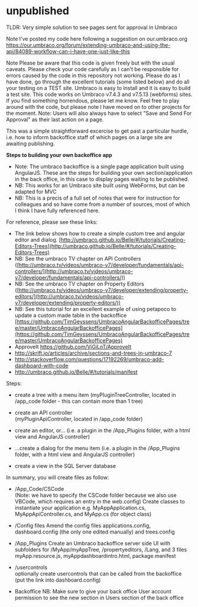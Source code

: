 # unpublished
TLDR: Very simple solution to see pages sent for approval in Umbraco

Note
I've posted my code here following a suggestion on our.umbraco.org
https://our.umbraco.org/forum/extending-umbraco-and-using-the-api/84089-workflow-can-i-have-one-just-like-this

Note
Please be aware that this code is given freely but with the usual caveats. 
Please check your code carefully as I can't be responsible for errors caused by the code in this repository not working.
Please do as I have done, go through the excellent tutorials (some listed below) and do all your testing on a TEST site.
Umbraco is easy to install and it is easy to build a test site.
This code works on Umbraco v7.4.3 and v7.5.13 (webforms) sites.
If you find something horrendous, please let me know. 
Feel free to play around with the code, but please note I have moved on to other projects for the moment.
Note: Users will also always have to select "Save and Send For Approval" as their last action on a page. 

This was a simple straightforward excercise to get past a particular hurdle, i.e. how to inform backoffice staff of which pages on a large site are awaiting publishing.

**Steps to building your own backoffice app**

- Note: The umbraco backoffice is a single page application built using AngularJS.
These are the steps for building your own section/application in the back office, in this case to display pages waiting to be published.
- NB: This works for an Umbraco site built using WebForms, but can be adapted for MVC
- NB: This is a precis of a full set of notes that were for instruction for colleagues and so have come from a number of sources, most of which I think I have fully referenced here. 

For reference, please see these links:
- The link below shows how to create a simple custom tree and angular editor and dialog.
[http://umbraco.github.io/Belle/#/tutorials/Creating-Editors-Trees](http://umbraco.github.io/Belle/#/tutorials/Creating-Editors-Trees)
- NB: See the umbraco TV chapter on API Controllers 
([http://umbraco.tv/videos/umbraco-v7/developer/fundamentals/api-controllers/](http://umbraco.tv/videos/umbraco-v7/developer/fundamentals/api-controllers/))
- NB: See the umbraco TV chapter on Property Editors 
([http://umbraco.tv/videos/umbraco-v7/developer/extending/property-editors/](http://umbraco.tv/videos/umbraco-v7/developer/extending/property-editors/))
- NB: See this tutorial for an excellent example of using petapoco to update a custom made table in the backoffice
[https://github.com/TimGeyssens/UmbracoAngularBackofficePages/tree/master/UmbracoAngularBackofficePages](https://github.com/TimGeyssens/UmbracoAngularBackofficePages/tree/master/UmbracoAngularBackofficePages) 
- ApproveIt
https://github.com/ViGiLnT/ApproveIt
- http://skrift.io/articles/archive/sections-and-trees-in-umbraco-7
- http://stackoverflow.com/questions/17192269/umbraco-add-dashboard-with-code
- http://umbraco.github.io/Belle/#/tutorials/manifest





Steps:
- create a tree with a menu item 
  (myPluginTreeController, located in /app_code folder - this can contain more than 1 tree)

- create an API controller	
  (myPluginApiController, located in /app_code folder)

- create an editor, or...
  (i.e. a plugin in the /App_Plugins folder, with a html view and AngularJS controller)

- ...create a dialog for the menu item 
  (i.e. a plugin in the /App_Plugins folder, with a html view and AngularJS controller)
  
- create a view in the SQL Server database

In summary, you will create files as follow:

* /App_Code/CSCode	
(Note: we have to specify the CSCode folder because we also use VBCode, which requires an entry in the web.config)
Create classes to instantiate your application 
e.g. MyAppApplication.cs, MyAppApiController.cs, and MyApp.cs (for object class)

* /Config files
Amend the config files applications.config, dashboard.config (the only one edited manually) and trees.config

* /App_Plugins
Create an Umbraco backoffice server side UI with subfolders for /MyApp/myAppTree, /propertyeditors, /Lang, and 3 files myApp.resource.js, myAppdashboardintro.html, package.manifest

* /usercontrols		
optionally create usercontrols that can be called from the backoffice (put the link into dashboard.config)

* Backoffice
NB: Make sure to give your back office User account permission to see the new section in Users section of the back office
